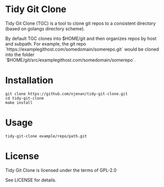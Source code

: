 # Tidy Git Clone
Tidy Git Clone (TGC) is a tool to clone git repos to a consistent directory (based on golangs directory scheme).

By default TGC clones into $HOME/git and then organizes repos by host and subpath.  For example, the git repo `https://examplegithost.com/somedomain/somerepo.git` would be cloned into the folder `$HOME/git/src/examplegithost.com/somedomain/somerepo`.


# Installation
```
git clone https://github.com/njenan/tidy-git-clone.git
cd tidy-git-clone
make install
```


# Usage
```
tidy-git-clone example/repo/path.git
```


# License
Tidy Git Clone is licensed under the terms of GPL-2.0

See LICENSE for details.

